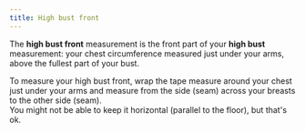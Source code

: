 ```yaml
---
title: High bust front
---
```


The **high bust front** measurement is the front part of your **high bust** measurement:
your chest circumference measured just under your arms, above the fullest part of your bust.

To measure your high bust front, wrap the tape measure around your chest just under your arms
and measure from the side (seam) across your breasts to the other side (seam).\
You might not be able to keep it horizontal (parallel to the floor), but that's ok.
